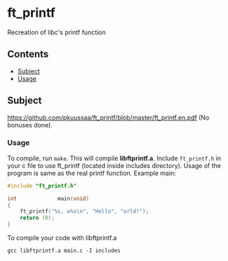 # ft_printf
Recreation of libc's printf function

## Contents

- [Subject](#subject)
- [Usage](#usage)

## Subject
https://github.com/pkuussaa/ft_printf/blob/master/ft_printf.en.pdf
(No bonuses done).

### Usage
To compile, run `make`. This will compile **libftprintf.a**.
Include `ft_printf.h` in your c file to use ft_printf (located inside includes directory).
Usage of the program is same as the real printf function.
Example main:
```c
#include "ft_printf.h"

int				main(void)
{
	ft_printf("%s, w%s\n", "Hello", "orld!");
	return (0);
}
```
To compile your code with libftprintf.a
```console
gcc libftprintf.a main.c -I includes
```
